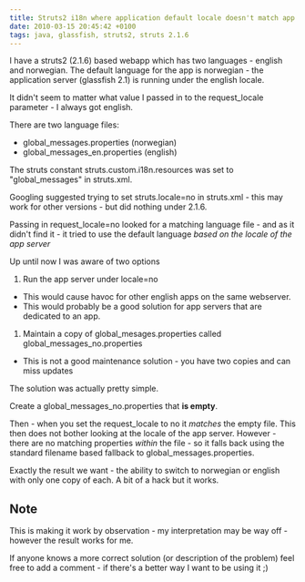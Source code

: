 ```yaml
---
title: Struts2 i18n where application default locale doesn't match app server locale
date: 2010-03-15 20:45:42 +0100
tags: java, glassfish, struts2, struts 2.1.6
---
```


I have a struts2 (2.1.6) based webapp which has two languages - english and norwegian. The default language for the app is norwegian - the application server (glassfish 2.1) is running under the english locale.

It didn't seem to matter what value I passed in to the request_locale parameter - I always got english.

There are two language files:

* global_messages.properties (norwegian)
* global_messages_en.properties (english)

The struts constant struts.custom.i18n.resources was set to "global_messages" in struts.xml.

Googling suggested trying to set struts.locale=no in struts.xml - this may work for other versions - but did nothing under 2.1.6.

Passing in request_locale=no looked for a matching language file - and as it didn't find it - it tried to use the default language *based on the locale of the app server*

Up until now I was aware of two options

1. Run the app server under locale=no
* This would cause havoc for other english apps on the same webserver.
* This would probably be a good solution for app servers that are dedicated to an app.
1. Maintain a copy of global_mesages.properties called global_messages_no.properties
* This is not a good maintenance solution - you have two copies and can miss updates

The solution was actually pretty simple.

Create a global_messages_no.properties that **is empty**.

Then - when you set the request_locale to no it *matches* the empty file. This then does not bother looking at the locale of the app server. However - there are no matching properties *within* the file - so it falls back using the standard filename based fallback to global_messages.properties.

Exactly the result we want - the ability to switch to norwegian or english with only one copy of each. A bit of a hack but it works.

## Note

This is making it work by observation - my interpretation may be way off - however the result works for me.

If anyone knows a more correct solution (or description of the problem) feel free to add a comment - if there's a better way I want to be using it ;)
